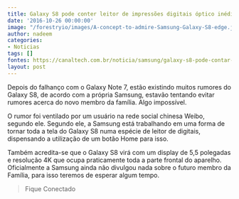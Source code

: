 ```yaml
---
title: Galaxy S8 pode conter leitor de impressões digitais óptico inédito
date: '2016-10-26 00:00:00'
image: "/forestryio/images/A-concept-to-admire-Samsung-Galaxy-S8-edge.jpg"
author: nadeem
categories:
- Noticias
tags: []
fontes: https://canaltech.com.br/noticia/samsung/galaxy-s8-pode-contar-com-leitor-de-impressoes-digitais-optico-inedito-82907/
layout: post
---
```

Depois do falhanço com o Galaxy Note 7, estão existindo muitos rumores do Galaxy S8, de acordo com a própria Samsung, estavão tentando evitar rumores acerca do novo membro da família. Algo impossível.

O rumor foi ventilado por um usuário na rede social chinesa Weibo, segundo ele. Segundo ele, a Samsung está trabalhando em uma forma de tornar toda a tela do Galaxy S8 numa espécie de leitor de digitais, dispensando a utilização de um botão Home para isso.

Também acredita-se que o Galaxy S8 virá com um display de 5,5 polegadas e resolução 4K que ocupa praticamente toda a parte frontal do aparelho. Oficialmente a Samsung ainda não divulgou nada sobre o futuro membro da Família, para isso teremos de esperar algum tempo.

> Fique Conectado